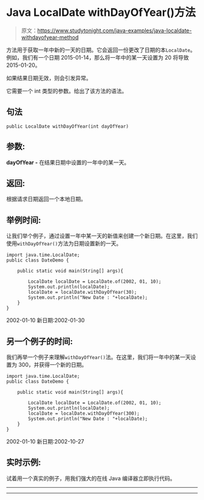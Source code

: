 # Java LocalDate withDayOfYear()方法

> 原文：<https://www.studytonight.com/java-examples/java-localdate-withdayofyear-method>

方法用于获取一年中新的一天的日期。它会返回一份更改了日期的本`LocalDate`。例如，我们有一个日期 2015-01-14，那么将一年中的某一天设置为 20 将导致 2015-01-20。

如果结果日期无效，则会引发异常。

它需要一个 int 类型的参数。给出了该方法的语法。

## 句法

```
public LocalDate withDayOfYear(int dayOfYear)
```

## 参数:

**dayOfYear -** 在结果日期中设置的一年中的某一天。

## 返回:

根据请求日期返回一个本地日期。

## 举例时间:

让我们举个例子，通过设置一年中某一天的新值来创建一个新日期。在这里，我们使用`withDayOfYear()`方法为日期设置新的一天。

```
import java.time.LocalDate;
public class DateDemo {

	public static void main(String[] args){  

		LocalDate localDate = LocalDate.of(2002, 01, 10);
		System.out.println(localDate);
		localDate = localDate.withDayOfYear(30);
		System.out.println("New Date : "+localDate);
	}
}
```

2002-01-10
新日期:2002-01-30

## 另一个例子的时间:

我们再举一个例子来理解`withDayOfYear()`法。在这里，我们将一年中的某一天设置为 300，并获得一个新的日期。

```
import java.time.LocalDate;
public class DateDemo {

	public static void main(String[] args){  

		LocalDate localDate = LocalDate.of(2002, 01, 10);
		System.out.println(localDate);
		localDate = localDate.withDayOfYear(300);
		System.out.println("New Date : "+localDate);
	}
}
```

2002-01-10
新日期:2002-10-27

## 实时示例:

试着用一个真实的例子，用我们强大的在线 Java 编译器立即执行代码。

* * *

* * *